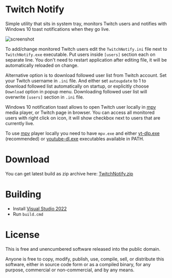 # Twitch Notify

Simple utility that sits in system tray, monitors Twitch users and
notifies with Windows 10 toast notifications when they go live.

![screenshot][]

To add/change monitored Twitch users edit the `TwitchNotify.ini` file next
to `TwitchNotify.exe` executable. Put users inside `[users]` section each
on separate line. You don't need to restart application after editing file,
it will be automatically reloaded on change.

Alternative option is to download followed user list from Twitch account. Set
your Twitch username in `.ini` file. And either set `autoupdate` to 1 to
download followed list automatically on startup, or explicitly choose
`Download` option in popup menu. Downloading followed user list will overwrite
`[users]` section in `.ini` file.

Windows 10 notification toast allows to open Twitch user locally in [mpv][]
media player, or Twitch page in browser. You can access all monitored users
with right click on icon, it will show checkbox next to users that are
currently live.

To use [mpv][] player locally you need to have `mpv.exe` and either [yt-dlp.exe][]
(recommended) or [youtube-dl.exe][] executables available in PATH.

# Download

You can get latest build as zip archive here: [TwitchNotify.zip][]

# Building

* Install [Visual Studio 2022][]
* Run `build.cmd`

# License

This is free and unencumbered software released into the public domain.

Anyone is free to copy, modify, publish, use, compile, sell, or distribute this
software, either in source code form or as a compiled binary, for any purpose,
commercial or non-commercial, and by any means.

[screenshot]: https://raw.githubusercontent.com/wiki/mmozeiko/TwitchNotify/screenshot.png
[mpv]: https://mpv.io/
[yt-dlp.exe]: https://github.com/yt-dlp/yt-dlp
[youtube-dl.exe]: https://youtube-dl.org/
[TwitchNotify.zip]: https://raw.githubusercontent.com/wiki/mmozeiko/TwitchNotify/TwitchNotify.zip
[Visual Studio 2022]: https://visualstudio.microsoft.com/vs/
